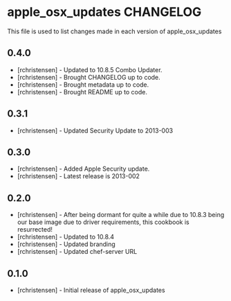 apple_osx_updates CHANGELOG
===========================

This file is used to list changes made in each version of apple_osx_updates

0.4.0
-----
- [rchristensen] - Updated to 10.8.5 Combo Updater.
- [rchristensen] - Brought CHANGELOG up to code.
- [rchristensen] - Brought metadata up to code.
- [rchristensen] - Brought README up to code.

0.3.1
-----
- [rchristensen] - Updated Security Update to 2013-003

0.3.0
-----
- [rchristensen] - Added Apple Security update.
- [rchristensen] - Latest release is 2013-002

0.2.0
-----
- [rchristensen] - After being dormant for quite a while due to 10.8.3 being our base image due to driver requirements, this cookbook is resurrected!
- [rchristensen] - Updated to 10.8.4
- [rchristensen] - Updated branding
- [rchristensen] - Updated chef-server URL

0.1.0
-----
- [rchristensen] - Initial release of apple_osx_updates